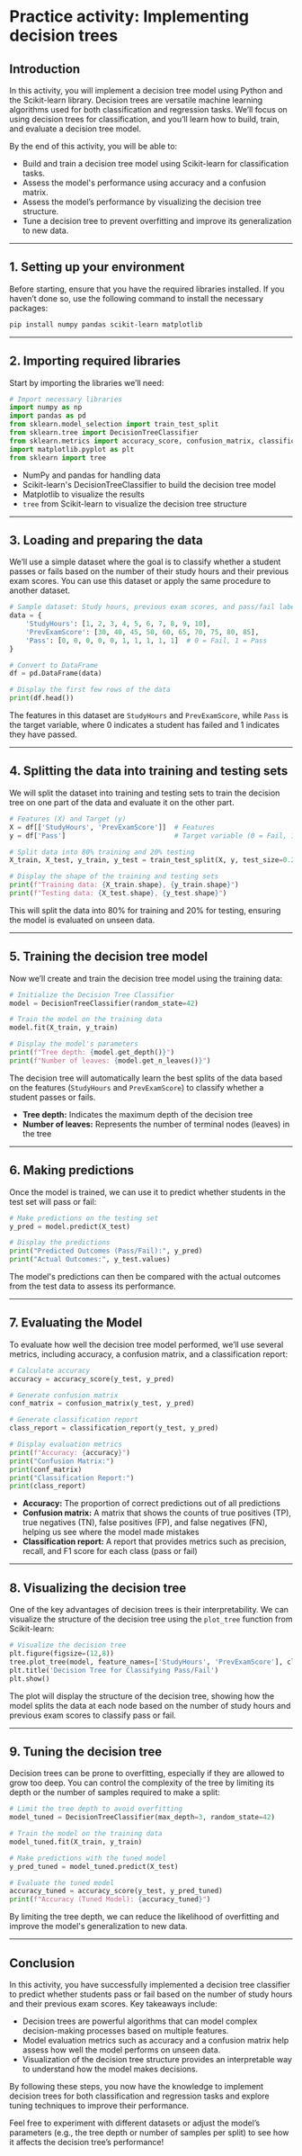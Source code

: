 # Practice activity: Implementing decision trees

## Introduction

In this activity, you will implement a decision tree model using Python and the Scikit-learn library. Decision trees are versatile machine learning algorithms used for both classification and regression tasks. We’ll focus on using decision trees for classification, and you’ll learn how to build, train, and evaluate a decision tree model.

By the end of this activity, you will be able to:

- Build and train a decision tree model using Scikit-learn for classification tasks.
- Assess the model's performance using accuracy and a confusion matrix.
- Assess the model’s performance by visualizing the decision tree structure.
- Tune a decision tree to prevent overfitting and improve its generalization to new data.

---

## 1. Setting up your environment

Before starting, ensure that you have the required libraries installed. If you haven’t done so, use the following command to install the necessary packages:

```bash
pip install numpy pandas scikit-learn matplotlib
```

---

## 2. Importing required libraries

Start by importing the libraries we’ll need:

```python
# Import necessary libraries
import numpy as np
import pandas as pd
from sklearn.model_selection import train_test_split
from sklearn.tree import DecisionTreeClassifier
from sklearn.metrics import accuracy_score, confusion_matrix, classification_report
import matplotlib.pyplot as plt
from sklearn import tree
```

- NumPy and pandas for handling data
- Scikit-learn's DecisionTreeClassifier to build the decision tree model
- Matplotlib to visualize the results
- `tree` from Scikit-learn to visualize the decision tree structure

---

## 3. Loading and preparing the data

We’ll use a simple dataset where the goal is to classify whether a student passes or fails based on the number of their study hours and their previous exam scores. You can use this dataset or apply the same procedure to another dataset.

```python
# Sample dataset: Study hours, previous exam scores, and pass/fail labels
data = {
    'StudyHours': [1, 2, 3, 4, 5, 6, 7, 8, 9, 10],
    'PrevExamScore': [30, 40, 45, 50, 60, 65, 70, 75, 80, 85],
    'Pass': [0, 0, 0, 0, 0, 1, 1, 1, 1, 1]  # 0 = Fail, 1 = Pass
}

# Convert to DataFrame
df = pd.DataFrame(data)

# Display the first few rows of the data
print(df.head())
```

The features in this dataset are `StudyHours` and `PrevExamScore`, while `Pass` is the target variable, where 0 indicates a student has failed and 1 indicates they have passed.

---

## 4. Splitting the data into training and testing sets

We will split the dataset into training and testing sets to train the decision tree on one part of the data and evaluate it on the other part.

```python
# Features (X) and Target (y)
X = df[['StudyHours', 'PrevExamScore']]  # Features
y = df['Pass']                           # Target variable (0 = Fail, 1 = Pass)

# Split data into 80% training and 20% testing
X_train, X_test, y_train, y_test = train_test_split(X, y, test_size=0.2, random_state=42)

# Display the shape of the training and testing sets
print(f"Training data: {X_train.shape}, {y_train.shape}")
print(f"Testing data: {X_test.shape}, {y_test.shape}")
```

This will split the data into 80% for training and 20% for testing, ensuring the model is evaluated on unseen data.

---

## 5. Training the decision tree model

Now we’ll create and train the decision tree model using the training data:

```python
# Initialize the Decision Tree Classifier
model = DecisionTreeClassifier(random_state=42)

# Train the model on the training data
model.fit(X_train, y_train)

# Display the model's parameters
print(f"Tree depth: {model.get_depth()}")
print(f"Number of leaves: {model.get_n_leaves()}")
```

The decision tree will automatically learn the best splits of the data based on the features (`StudyHours` and `PrevExamScore`) to classify whether a student passes or fails.

- **Tree depth:** Indicates the maximum depth of the decision tree
- **Number of leaves:** Represents the number of terminal nodes (leaves) in the tree

---

## 6. Making predictions

Once the model is trained, we can use it to predict whether students in the test set will pass or fail:

```python
# Make predictions on the testing set
y_pred = model.predict(X_test)

# Display the predictions
print("Predicted Outcomes (Pass/Fail):", y_pred)
print("Actual Outcomes:", y_test.values)
```

The model's predictions can then be compared with the actual outcomes from the test data to assess its performance.

---

## 7. Evaluating the Model

To evaluate how well the decision tree model performed, we’ll use several metrics, including accuracy, a confusion matrix, and a classification report:

```python
# Calculate accuracy
accuracy = accuracy_score(y_test, y_pred)

# Generate confusion matrix
conf_matrix = confusion_matrix(y_test, y_pred)

# Generate classification report
class_report = classification_report(y_test, y_pred)

# Display evaluation metrics
print(f"Accuracy: {accuracy}")
print("Confusion Matrix:")
print(conf_matrix)
print("Classification Report:")
print(class_report)
```

- **Accuracy:** The proportion of correct predictions out of all predictions
- **Confusion matrix:** A matrix that shows the counts of true positives (TP), true negatives (TN), false positives (FP), and false negatives (FN), helping us see where the model made mistakes
- **Classification report:** A report that provides metrics such as precision, recall, and F1 score for each class (pass or fail)

---

## 8. Visualizing the decision tree

One of the key advantages of decision trees is their interpretability. We can visualize the structure of the decision tree using the `plot_tree` function from Scikit-learn:

```python
# Visualize the decision tree
plt.figure(figsize=(12,8))
tree.plot_tree(model, feature_names=['StudyHours', 'PrevExamScore'], class_names=['Fail', 'Pass'], filled=True)
plt.title('Decision Tree for Classifying Pass/Fail')
plt.show()
```

The plot will display the structure of the decision tree, showing how the model splits the data at each node based on the number of study hours and previous exam scores to classify pass or fail.

---

## 9. Tuning the decision tree

Decision trees can be prone to overfitting, especially if they are allowed to grow too deep. You can control the complexity of the tree by limiting its depth or the number of samples required to make a split:

```python
# Limit the tree depth to avoid overfitting
model_tuned = DecisionTreeClassifier(max_depth=3, random_state=42)

# Train the model on the training data
model_tuned.fit(X_train, y_train)

# Make predictions with the tuned model
y_pred_tuned = model_tuned.predict(X_test)

# Evaluate the tuned model
accuracy_tuned = accuracy_score(y_test, y_pred_tuned)
print(f"Accuracy (Tuned Model): {accuracy_tuned}")
```

By limiting the tree depth, we can reduce the likelihood of overfitting and improve the model's generalization to new data.

---

## Conclusion

In this activity, you have successfully implemented a decision tree classifier to predict whether students pass or fail based on the number of study hours and their previous exam scores. Key takeaways include:

- Decision trees are powerful algorithms that can model complex decision-making processes based on multiple features.
- Model evaluation metrics such as accuracy and a confusion matrix help assess how well the model performs on unseen data.
- Visualization of the decision tree structure provides an interpretable way to understand how the model makes decisions.

By following these steps, you now have the knowledge to implement decision trees for both classification and regression tasks and explore tuning techniques to improve their performance.

Feel free to experiment with different datasets or adjust the model’s parameters (e.g., the tree depth or number of samples per split) to see how it affects the decision tree’s performance!
